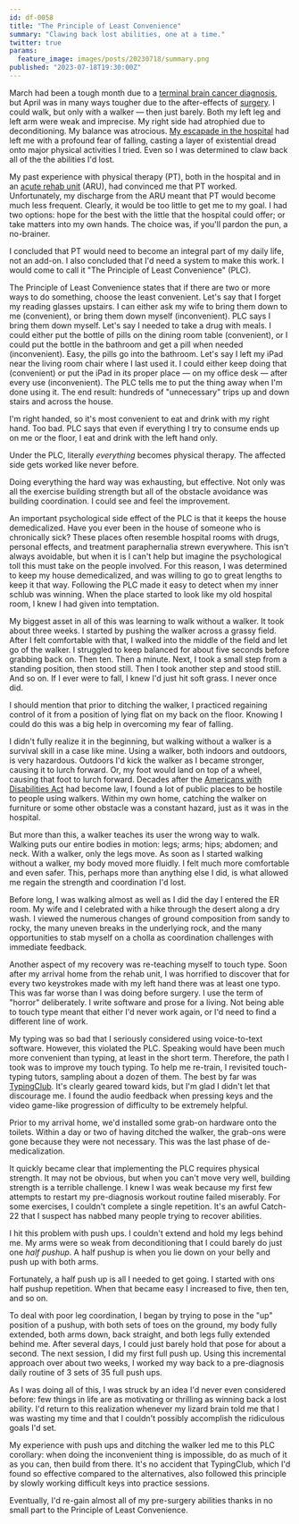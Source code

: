 ```yaml
---
id: df-0058
title: "The Principle of Least Convenience"
summary: "Clawing back lost abilities, one at a time."
twitter: true
params:
  feature_image: images/posts/20230718/summary.png
published: "2023-07-18T19:30:00Z"
---
```


March had been a tough month due to a [terminal brain cancer diagnosis](/articles/2023/06/06/the-g-word/), but April was in many ways tougher due to the after-effects of [surgery](/articles/2023/06/02/reflections-on-my-brain-surgery/). I could walk, but only with a walker &mdash; then just barely. Both my left leg and left arm were weak and imprecise. My right side had atrophied due to deconditioning. My balance was atrocious. [My escapade in the hospital](/articles/2023/06/30/fall-guy/) had left me with a profound fear of falling, casting a layer of existential dread onto major physical activities I tried. Even so I was determined to claw back all of the the abilities I'd lost.

My past experience with physical therapy (PT), both in the hospital and in an [acute rehab unit](/articles/2023/07/04/deconditioning-rehabilitiation-and-independenceand/) (ARU), had convinced me that PT worked. Unfortunately, my discharge from the ARU meant that PT would become much less frequent. Clearly, it would be too little to get me to my goal. I had two options: hope for the best with the little that the hospital could offer; or take matters into my own hands. The choice was, if you'll pardon the pun, a no-brainer.

I concluded that PT would need to become an integral part of my daily life, not an add-on. I also concluded that I'd need a system to make this work. I would come to call it "The Principle of Least Convenience" (PLC).

The Principle of Least Convenience states that if there are two or more ways to do something, choose the least convenient. Let's say that I forget my reading glasses upstairs. I can either ask my wife to bring them down to me (convenient), or bring them down myself (inconvenient). PLC says I bring them down myself. Let's say I needed to take a drug with meals. I could either put the bottle of pills on the dining room table (convenient), or I could put the bottle in the bathroom and get a pill when needed (inconvenient). Easy, the pills go into the bathroom. Let's say I left my iPad near the living room chair where I last used it. I could either keep doing that (convenient) or put the iPad in its proper place &mdash; on my office desk &mdash; after every use (inconvenient). The PLC tells me to put the thing away when I'm done using it. The end result: hundreds of "unnecessary" trips up and down stairs and across the house.

I'm right handed, so it's most convenient to eat and drink with my right hand. Too bad. PLC says that even if everything I try to consume ends up on me or the floor, I eat and drink with the left hand only.

Under the PLC, literally *everything* becomes physical therapy. The affected side gets worked like never before.

Doing everything the hard way was exhausting, but effective. Not only was all the exercise building strength but all of the obstacle avoidance was building coordination. I could see and feel the improvement.

An important psychological side effect of the PLC is that it keeps the house demedicalized. Have you ever been in the house of someone who is chronically sick? These places often resemble hospital rooms with drugs, personal effects, and treatment paraphernalia strewn everywhere. This isn't always avoidable, but when it is I can't help but imagine the psychological toll this must take on the people involved. For this reason, I was determined to keep my house demedicalized, and was willing to go to great lengths to keep it that way. Following the PLC made it easy to detect when my inner schlub was winning. When the place started to look like my old hospital room, I knew I had given into temptation.

My biggest asset in all of this was learning to walk without a walker. It took about three weeks. I started by pushing the walker across a grassy field. After I felt comfortable with that, I walked into the middle of the field and let go of the walker. I struggled to keep balanced for about five seconds before grabbing back on. Then ten. Then a minute. Next, I took a small step from a standing position, then stood still. Then I took another step and stood still. And so on. If I ever were to fall, I knew I'd just hit soft grass. I never once did.

I should mention that prior to ditching the walker, I practiced regaining control of it from a position of lying flat on my back on the floor. Knowing I could do this was a big help in overcoming my fear of falling.

I didn't fully realize it in the beginning, but walking without a walker is a survival skill in a case like mine. Using a walker, both indoors and outdoors, is very hazardous. Outdoors I'd kick the walker as I became stronger, causing it to lurch forward. Or, my foot would land on top of a wheel, causing that foot to lurch forward. Decades after the [Americans with Disabilities Act](https://en.wikipedia.org/wiki/Americans_with_Disabilities_Act_of_1990) had become law, I found a lot of public places to be hostile to people using walkers. Within my own home, catching the walker on furniture or some other obstacle was a constant hazard, just as it was in the hospital.

But more than this, a walker teaches its user the wrong way to walk. Walking puts our entire bodies in motion: legs; arms; hips; abdomen; and neck. With a walker, only the legs move. As soon as I started walking without a walker, my body moved more fluidly. I felt much more comfortable and even safer. This, perhaps more than anything else I did, is what allowed me regain the strength and coordination I'd lost.

Before long, I was walking almost as well as I did the day I entered the ER room. My wife and I celebrated with a hike through the desert along a dry wash. I viewed the numerous changes of ground composition from sandy to rocky, the many uneven breaks in the underlying rock, and the many opportunities to stab myself on a cholla as coordination challenges with immediate feedback.

Another aspect of my recovery was re-teaching myself to touch type. Soon after my arrival home from the rehab unit, I was horrified to discover that for every two keystrokes made with my left hand there was at least one typo. This was far worse than I was doing before surgery. I use the term of "horror" deliberately. I write software and prose for a living. Not being able to touch type meant that either I'd never work again, or I'd need to find a different line of work.

My typing was so bad that I seriously considered using voice-to-text software. However, this violated the PLC. Speaking would have been much more convenient than typing, at least in the short term. Therefore, the path I took was to improve my touch typing. To help me re-train, I revisited touch-typing tutors, sampling about a dozen of them. The best by far was [TypingClub](https://www.typingclub.com). It's clearly geared toward kids, but I'm glad I didn't let that discourage me. I found the audio feedback when pressing keys and the video game-like progression of difficulty to be extremely helpful.

Prior to my arrival home, we'd installed some grab-on hardware onto the toilets. Within a day or two of having ditched the walker, the grab-ons were gone because they were not necessary. This was the last phase of de-medicalization.

It quickly became clear that implementing the PLC requires physical strength. It may not be obvious, but when you can't move very well, building strength is a terrible challenge. I knew I was weak because my first few attempts to restart my pre-diagnosis workout routine failed miserably. For some exercises, I couldn't complete a single repetition. It's an awful Catch-22 that I suspect has nabbed many people trying to recover abilities.

I hit this problem with push ups. I couldn't extend and hold my legs behind me. My arms were so weak from deconditioning that I could barely do just one *half pushup*. A half pushup is when you lie down on your belly and push up with both arms.

Fortunately, a half push up is all I needed to get going. I started with ons half pushup repetition. When that became easy I increased to five, then ten, and so on.

To deal with poor leg coordination, I began by trying to pose in the "up" position of a pushup, with both sets of toes on the ground, my body fully extended, both arms down, back straight, and both legs fully extended behind me. After several days, I could just barely hold that pose for about a second. The next session, I did my first full push up. Using this incremental approach over about two weeks, I worked my way back to a pre-diagnosis daily routine of 3 sets of 35 full push ups.

As I was doing all of this, I was struck by an idea I'd never even considered before: few things in life are as motivating or thrilling as winning back a lost ability. I'd return to this realization whenever my lizard brain told me that I was wasting my time and that I couldn't possibly accomplish the ridiculous goals I'd set.

My experience with push ups and ditching the walker led me to this PLC corollary: when doing the inconvenient thing is impossible, do as much of it as you can, then build from there. It's no accident that TypingClub, which I'd found so effective compared to the alternatives, also followed this principle by slowly working difficult keys into practice sessions.

Eventually, I'd re-gain almost all of my pre-surgery abilities thanks in no small part to the Principle of Least Convenience.
